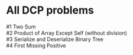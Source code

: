 # All DCP problems

#1 Two Sum  
#2 Product of Array Except Self (without division)  
#3 Serialize and Deserialize Binary Tree  
#4 First Missing Positive
